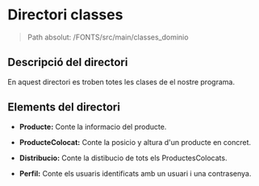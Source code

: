 # Directori classes

> Path absolut: /FONTS/src/main/classes_dominio

## Descripció del directori
En aquest directori es troben totes les clases de el nostre programa.

## Elements del directori

- **Producte:** Conte la informacio del producte.

- **ProducteColocat:** Conte la posicio y altura d'un producte en concret.

- **Distribucio:** Conte la distibucio de tots els ProductesColocats.

- **Perfil:** Conte els usuaris identificats amb un usuari i una contrasenya.